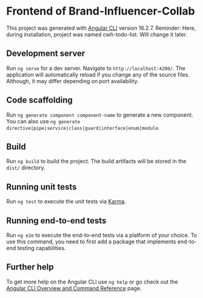 # Frontend of Brand-Influencer-Collab

This project was generated with [Angular CLI](https://github.com/angular/angular-cli) version 16.2.7. Reminder: Here, during installation, project was named cwh-todo-list. Will change it later.

## Development server

Run `ng serve` for a dev server. Navigate to `http://localhost:4200/`. The application will automatically reload if you change any of the source files.
Although, it may differ depending on port availability.

## Code scaffolding

Run `ng generate component component-name` to generate a new component. You can also use `ng generate directive|pipe|service|class|guard|interface|enum|module`.

## Build

Run `ng build` to build the project. The build artifacts will be stored in the `dist/` directory.

## Running unit tests

Run `ng test` to execute the unit tests via [Karma](https://karma-runner.github.io).

## Running end-to-end tests

Run `ng e2e` to execute the end-to-end tests via a platform of your choice. To use this command, you need to first add a package that implements end-to-end testing capabilities.

## Further help

To get more help on the Angular CLI use `ng help` or go check out the [Angular CLI Overview and Command Reference](https://angular.io/cli) page.
